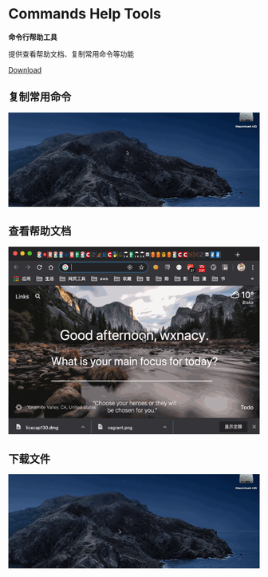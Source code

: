 # Commands Help Tools

**命令行帮助工具**

提供查看帮助文档、复制常用命令等功能

[Download](https://github.com/wxnacy/alfred-commands-workflow/releases/download/v2020.05.22/Commands.Help.Tools.alfredworkflow)

## 复制常用命令

![cmds](https://github.com/wxnacy/image/blob/master/blog/alfred-cp.gif)

## 查看帮助文档

![man](https://raw.githubusercontent.com/wxnacy/image/master/blog/man.gif)

## 下载文件

![dl](https://github.com/wxnacy/image/blob/master/blog/alfred-dl.gif)
